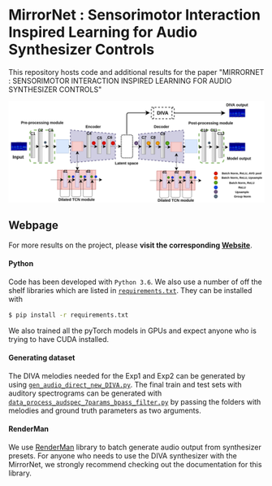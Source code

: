 # MirrorNet : Sensorimotor Interaction Inspired Learning for Audio Synthesizer Controls

This repository hosts code and additional results for the paper "MIRRORNET : SENSORIMOTOR INTERACTION INSPIRED LEARNING FOR AUDIO SYNTHESIZER CONTROLS"

![Model architecture](model_archi_v3.png)

## Webpage

For more results on the project, please **visit the corresponding [Website](https://Yashish92.github.io)**.

#### Python

Code has been developed with `Python 3.6`. We also use a number of off the shelf libraries which are listed in [`requirements.txt`](requirements.txt). They can be installed with

```bash
$ pip install -r requirements.txt
```

We also trained all the pyTorch models in GPUs and expect anyone who is trying to have CUDA installed. 

#### Generating dataset

The DIVA melodies needed for the Exp1 and Exp2 can be generated by using [`gen_audio_direct_new_DIVA.py`](gen_audio_direct_new_DIVA.py). The final train and test sets with auditory spectrograms can be generated with [`data_process_audspec_7params_bpass_filter.py`](data_process_audspec_7params_bpass_filter.py) by passing the folders with melodies and ground truth parameters as two arguments. 

#### RenderMan

We use [RenderMan](https://github.com/fedden/RenderMan) library to batch generate audio output from synthesizer presets. For anyone who needs to use the DIVA synthesizer with the MirrorNet, we strongly recommend checking out the documentation for this library. 

